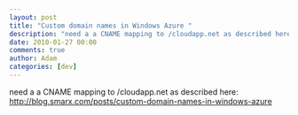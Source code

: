 ```yaml
---
layout: post
title: "Custom domain names in Windows Azure "
description: "need a a CNAME mapping to /cloudapp.net as described here: http://blog.smarx.com/posts/custom-domain-names-in-windows-azure"
date: 2010-01-27 00:00
comments: true
author: Adam
categories: [dev]
---
```


need a a CNAME mapping to /cloudapp.net as described here: <a href="http://blog.smarx.com/posts/custom-domain-names-in-windows-azure">http://blog.smarx.com/posts/custom-domain-names-in-windows-azure</a>